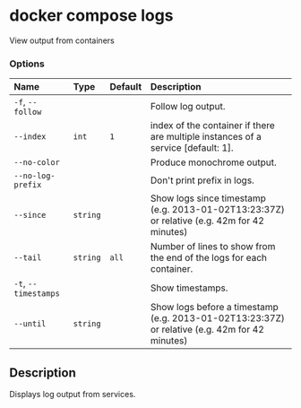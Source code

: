 # docker compose logs

<!---MARKER_GEN_START-->
View output from containers

### Options

| Name                 | Type     | Default | Description                                                                                    |
|:---------------------|:---------|:--------|:-----------------------------------------------------------------------------------------------|
| `-f`, `--follow`     |          |         | Follow log output.                                                                             |
| `--index`            | `int`    | `1`     | index of the container if there are multiple instances of a service [default: 1].              |
| `--no-color`         |          |         | Produce monochrome output.                                                                     |
| `--no-log-prefix`    |          |         | Don't print prefix in logs.                                                                    |
| `--since`            | `string` |         | Show logs since timestamp (e.g. 2013-01-02T13:23:37Z) or relative (e.g. 42m for 42 minutes)    |
| `--tail`             | `string` | `all`   | Number of lines to show from the end of the logs for each container.                           |
| `-t`, `--timestamps` |          |         | Show timestamps.                                                                               |
| `--until`            | `string` |         | Show logs before a timestamp (e.g. 2013-01-02T13:23:37Z) or relative (e.g. 42m for 42 minutes) |


<!---MARKER_GEN_END-->

## Description

Displays log output from services.